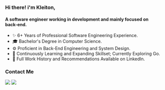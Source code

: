 ### Hi there! i'm Kleiton, 
#### A software engineer working in development and mainly focused on back-end.

- ✨ 6+ Years of Professional Software Engineering Experience.
- 🎓 Bachelor's Degree in Computer Science.
- ⚙️ Proficient in Back-End Engineering and System Design.
- 🌱 Continuously Learning and Expanding Skillset; Currently Exploring Go.
- 🔗 Full Work History and Recommendations Available on LinkedIn.


### Contact Me
<div align="left"> 
  <a href="https://www.linkedin.com/in/kleiton-barone/" target="_blank"><img src="https://img.shields.io/badge/LinkedIn-0077B5?style=for-the-badge&logo=linkedin&logoColor=white" target="_blank"></a>
  <a href="mailto:contato@kleitonbarone.simplelogin.com"><img src="https://img.shields.io/badge/ProtonMail-8B89CC?style=for-the-badge&logo=protonmail&logoColor=white" target="_blank"></a>
</div>
